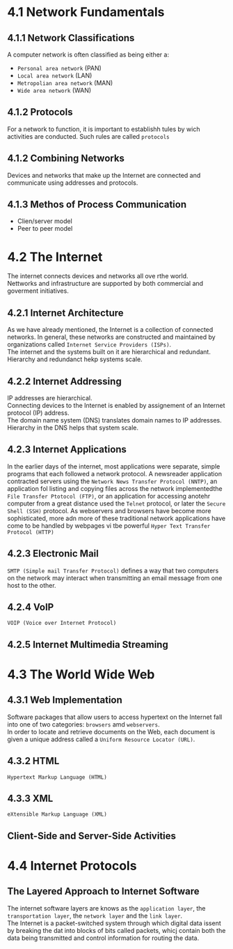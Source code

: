 # 4.1 Network Fundamentals
## 4.1.1 Network Classifications
A computer network is often classified as being either a: 
- `Personal area network` (PAN)
- `Local area network` (LAN)
- `Metropolian area network` (MAN)
- `Wide area network` (WAN)
## 4.1.2 Protocols
For a network to function, it is important to establishh tules by wich activities are conducted. Such rules are called `protocols`
## 4.1.2 Combining Networks
Devices and networks that make up the Internet are connected and communicate using addresses and protocols.
## 4.1.3 Methos of Process Communication
- Clien/server model
- Peer to peer model
# 4.2 The Internet
The internet connects devices and networks all ove rthe world. <br>
Nettworks and infrastructure are supported by both commercial and goverment initiatives.
## 4.2.1 Internet Architecture
As we have already mentioned, the Internet is a collection of connected networks. In general, these networks are constructed and maintained by organizations called `Internet Service Providers (ISPs)`. <br>
The internet and the systems built on it are hierarchical and redundant. <br>
Hierarchy and redundanct hekp systems scale.
## 4.2.2 Internet Addressing
IP addresses are hierarchical. <br>
Connecting devices to the Internet is enabled by assignement of an Internet protocol (IP) address. <br>
The domain name system (DNS) translates domain names to IP addresses.
Hierarchy in the DNS helps that system scale.
## 4.2.3 Internet Applications
In the earlier days of the internet, most applications were separate, simple programs that each followed a network protocol. A newsreader application contracted servers using the `Network News Transfer Protocol (NNTP)`, an application fol listing and copying files across the network implementedthe `File Transfer Ptotocol (FTP)`, or an application for accessing anotehr computer from a great distance used the `Telnet` protocol, or later the `Secure Shell (SSH)` protocol. As webservers and browsers have become more sophisticated, more adn more of these traditional network applications have come to be handled by webpages vi tbe powerful `Hyper Text Transfer Protocol (HTTP)`
## 4.2.3 Electronic Mail
`SMTP (Simple mail Transfer Protocol)` defines a way that two computers on the network may interact when transmitting an email message from one host to the other.
## 4.2.4 VoIP
`VOIP (Voice over Internet Protocol)` 
## 4.2.5 Internet Multimedia Streaming
# 4.3 The World Wide Web
## 4.3.1 Web Implementation
Software packages that allow users to access hypertext on the Internet fall into one of two categories: `browsers` amd `webservers`. <br>
In order to locate and retrieve documents on the Web, each document is given a unique address called a `Uniform Resource Locator (URL)`.
## 4.3.2 HTML 
`Hypertext Markup Language (HTML)`
## 4.3.3 XML 
`eXtensible Markup Language (XML)`
## Client-Side and Server-Side Activities
# 4.4 Internet Protocols
## The Layered Approach to Internet Software
The internet software layers are knows as the `application layer`, the `transportation layer`, the `network layer` and the `link layer`. <br>
The Internet is a packet-switched system through which digital data issent by breaking the dat into blocks of bits called packets, whicj contain both the data being transmitted and control information for routing the data.
